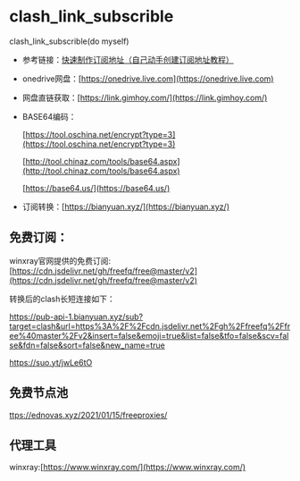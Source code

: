 # clash_link_subscrible
clash_link_subscrible(do myself)

- 参考链接：[快速制作订阅地址（自己动手创建订阅地址教程）](https://github.com/emuiavip/ssr/wiki/%E5%BF%AB%E9%80%9F%E5%88%B6%E4%BD%9C%E8%AE%A2%E9%98%85%E5%9C%B0%E5%9D%80%EF%BC%88%E8%87%AA%E5%B7%B1%E5%8A%A8%E6%89%8B%E5%88%9B%E5%BB%BA%E8%AE%A2%E9%98%85%E5%9C%B0%E5%9D%80%E6%95%99%E7%A8%8B%EF%BC%89)

- onedrive网盘：[https://onedrive.live.com](https://onedrive.live.com)

- 网盘直链获取：[https://link.gimhoy.com/](https://link.gimhoy.com/)

- BASE64编码：

  [https://tool.oschina.net/encrypt?type=3](https://tool.oschina.net/encrypt?type=3)

  [http://tool.chinaz.com/tools/base64.aspx](http://tool.chinaz.com/tools/base64.aspx)

  [https://base64.us/](https://base64.us/)

- 订阅转换：[https://bianyuan.xyz/](https://bianyuan.xyz/)


## 免费订阅：



winxray官网提供的免费订阅:[https://cdn.jsdelivr.net/gh/freefq/free@master/v2](https://cdn.jsdelivr.net/gh/freefq/free@master/v2)

转换后的clash长短连接如下：

https://pub-api-1.bianyuan.xyz/sub?target=clash&url=https%3A%2F%2Fcdn.jsdelivr.net%2Fgh%2Ffreefq%2Ffree%40master%2Fv2&insert=false&emoji=true&list=false&tfo=false&scv=false&fdn=false&sort=false&new_name=true

https://suo.yt/jwLe6tO

## 免费节点池
[ttps://ednovas.xyz/2021/01/15/freeproxies/](https://ednovas.xyz/2021/01/15/freeproxies/)

## 代理工具
winxray:[https://www.winxray.com/](https://www.winxray.com/)



